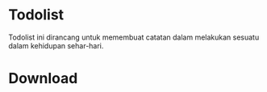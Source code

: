 # Todolist 
Todolist ini dirancang untuk memembuat catatan dalam melakukan sesuatu dalam kehidupan sehar-hari.

# Download 
```sh
```
